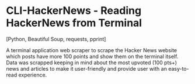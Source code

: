 # CLI-HackerNews - Reading HackerNews from Terminal

[Python, Beautiful Soup, requests, pprint]

A terminal application web scraper to scrape the Hacker News website which posts have more 100 points and show them on the terminal itself.
Data was scrapped keeping in mind about the most upvoted (100 pts+) news and articles to make it user-friendly and provide user with an easy-to-read experience.
